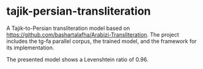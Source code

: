 # tajik-persian-transliteration

A Tajik-to-Persian transliteration model based on https://github.com/bashartalafha/Arabizi-Transliteration. The project includes the tg-fa parallel corpus, the trained model, and the framework for its implementation.

The presented model shows a Levenshtein ratio of 0.96.
